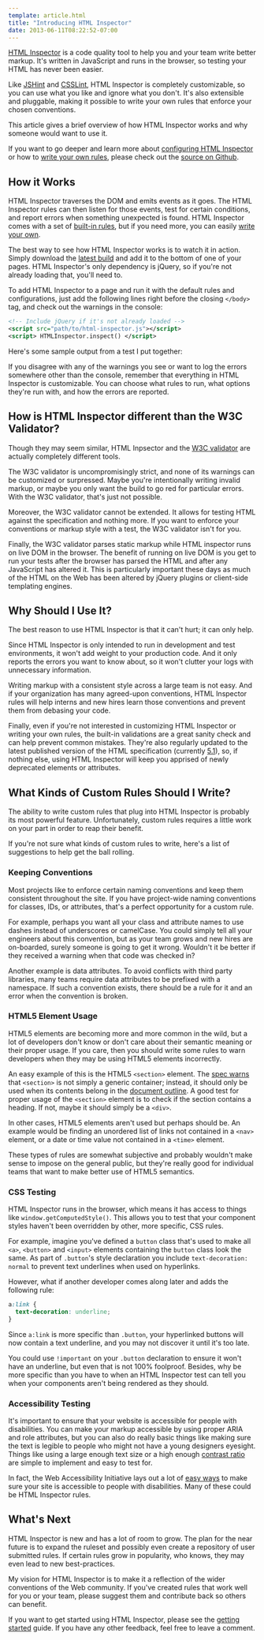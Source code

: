 ```yaml
---
template: article.html
title: "Introducing HTML Inspector"
date: 2013-06-11T08:22:52-07:00
---
```


<p class="prelude"><a href="https://github.com/philipwalton/html-inspector">HTML Inspector</a> is a code quality tool to help you and your team write better markup. It's written in JavaScript and runs in the browser, so testing your HTML has never been easier.</p>

Like [JSHint](http://www.jshint.com/) and [CSSLint](http://csslint.net), HTML Inspector is completely customizable, so you can use what you like and ignore what you don't. It's also extensible and pluggable, making it possible to write your own rules that enforce your chosen conventions.

This article gives a brief overview of how HTML Inspector works and why someone would want to use it.

If you want to go deeper and learn more about [configuring HTML Inspector](https://github.com/philipwalton/html-inspector#configuring-html-inspector) or how to [write your own rules](https://github.com/philipwalton/html-inspector#writing-your-own-rules), please check out the [source on Github](https://github.com/philipwalton/html-inspector).

## How it Works

HTML Inspector traverses the DOM and emits events as it goes. The HTML Inspector rules can then listen for those events, test for certain conditions, and report errors when something unexpected is found. HTML Inspector comes with a set of [built-in rules](https://github.com/philipwalton/html-inspector/#built-in-rules), but if you need more, you can easily [write your own](https://github.com/philipwalton/html-inspector/#writing-your-own-rules).

The best way to see how HTML Inspector works is to watch it in action. Simply download the [latest build](https://raw.github.com/philipwalton/html-inspector/master/dist/html-inspector.js) and add it to the bottom of one of your pages. HTML Inspector's only dependency is jQuery, so if you're not already loading that, you'll need to.

To add HTML Inspector to a page and run it with the default rules and configurations, just add the following lines right before the closing `</body>` tag, and check out the warnings in the console:

```xml
<!-- Include jQuery if it's not already loaded -->
<script src="path/to/html-inspector.js"></script>
<script> HTMLInspector.inspect() </script>
```

Here's some sample output from a test I put together:

If you disagree with any of the warnings you see or want to log the errors somewhere other than the console, remember that everything in HTML Inspector is customizable. You can choose what rules to run, what options they're run with, and how the errors are reported.

## How is HTML Inspector different than the W3C Validator?

Though they may seem similar, HTML Inpsector and the [W3C validator](http://validator.w3.org/) are actually completely different tools.

The W3C validator is uncompromisingly strict, and none of its warnings can be customized or surpressed. Maybe you're intentionally writing invalid markup, or maybe you only want the build to go red for particular errors. With the W3C validator, that's just not possible.

Moreover, the W3C validator cannot be extended. It allows for testing HTML against the specification and nothing more. If you want to enforce your conventions or markup style with a test, the W3C validator isn't for you.

Finally, the W3C validator parses static markup while HTML inspector runs on live DOM in the browser. The benefit of running on live DOM is you get to run your tests after the browser has parsed the HTML and after any JavaScript has altered it. This is particularly important these days as much of the HTML on the Web has been altered by jQuery plugins or client-side templating engines.

## Why Should I Use It?

The best reason to use HTML Inspector is that it can't hurt; it can only help.

Since HTML Inspector is only intended to run in development and test environments, it won't add weight to your production code. And it only reports the errors you want to know about, so it won't clutter your logs with unnecessary information.

Writing markup with a consistent style across a large team is not easy. And if your organization has many agreed-upon conventions, HTML Inspector rules will help interns and new hires learn those conventions and prevent them from debasing your code.

Finally, even if you're not interested in customizing HTML Inspector or writing your own rules, the built-in validations are a great sanity check and can help prevent common mistakes. They're also regularly updated to the latest published version of the HTML specification (currently [5.1](http://www.w3.org/TR/html51/)), so, if nothing else, using HTML Inspector will keep you apprised of newly deprecated elements or attributes.

## What Kinds of Custom Rules Should I Write?

The ability to write custom rules that plug into HTML Inspector is probably its most powerful feature. Unfortunately, custom rules requires a little work on your part in order to reap their benefit.

If you're not sure what kinds of custom rules to write, here's a list of suggestions to help get the ball rolling.

### Keeping Conventions

Most projects like to enforce certain naming conventions and keep them consistent throughout the site. If you have project-wide naming conventions for classes, IDs, or attributes, that's a perfect opportunity for a custom rule.

For example, perhaps you want all your class and attribute names to use dashes instead of underscores or camelCase. You could simply tell all your engineers about this convention, but as your team grows and new hires are on-boarded, surely someone is going to get it wrong. Wouldn't it be better if they received a warning when that code was checked in?

Another example is data attributes. To avoid conflicts with third party libraries, many teams require data attributes to be prefixed with a namespace. If such a convention exists, there should be a rule for it and an error when the convention is broken.

### HTML5 Element Usage

HTML5 elements are becoming more and more common in the wild, but a lot of developers don't know or don't care about their semantic meaning or their proper usage. If you care, then you should write some rules to warn developers when they may be using HTML5 elements incorrectly.

An easy example of this is the HTML5 `<section>` element. The [spec warns](http://drafts.htmlwg.org/html/master/sections.html#the-section-element) that `<section>` is not simply a generic container; instead, it should only be used when its contents belong in the [document outline](http://drafts.htmlwg.org/html/master/sections.html#outline). A good test for proper usage of the `<section>` element is to check if the section contains a heading. If not, maybe it should simply be a `<div>`.

In other cases, HTML5 elements aren't used but perhaps should be. An example would be finding an unordered list of links not contained in a `<nav>` element, or a date or time value not contained in a `<time>` element.

These types of rules are somewhat subjective and probably wouldn't make sense to impose on the general public, but they're really good for individual teams that want to make better use of HTML5 semantics.

### CSS Testing

HTML Inspector runs in the browser, which means it has access to things like `window.getComputedStyle()`. This allows you to test that your component styles haven't been overridden by other, more specific, CSS rules.

For example, imagine you've defined a `button` class that's used to make all `<a>`, `<button>` and `<input>` elements containing the `button` class look the same. As part of `.button`'s style declaration you include `text-decoration: normal` to prevent text underlines when used on hyperlinks.

However, what if another developer comes along later and adds the following rule:

```css
a:link {
  text-decoration: underline;
}
```

Since `a:link` is more specific than `.button`, your hyperlinked buttons will now contain a text underline, and you may not discover it until it's too late.

You could use `!important` on your `.button` declaration to ensure it won't have an underline, but even that is not 100% foolproof. Besides, why be more specific than you have to when an HTML Inspector test can tell you when your components aren't being rendered as they should.

### Accessibility Testing

It's important to ensure that your website is accessible for people with disabilities. You can make your markup accessible by using proper ARIA and role attributes, but you can also do really basic things like making sure the text is legible to people who might not have a young designers eyesight. Things like using a large enough text size or a high enough [contrast ratio](http://www.w3.org/WAI/eval/preliminary.html#contrast) are simple to implement and easy to test for.

In fact, the Web Accessibility Initiative lays out a lot of [easy ways](http://www.w3.org/WAI/eval/preliminary.html) to make sure your site is accessible to people with disabilities. Many of these could be HTML Inspector rules.

## What's Next

HTML Inspector is new and has a lot of room to grow. The plan for the near future is to expand the ruleset and possibly even create a repository of user submitted rules. If certain rules grow in popularity, who knows, they may even lead to new best-practices.

My vision for HTML Inspector is to make it a reflection of the wider conventions of the Web community. If you've created rules that work well for you or your team, please suggest them and contribute back so others can benefit.

If you want to get started using HTML Inspector, please see the [getting started](https://github.com/philipwalton/html-inspector#getting-started) guide. If you have any other feedback, feel free to leave a comment.
